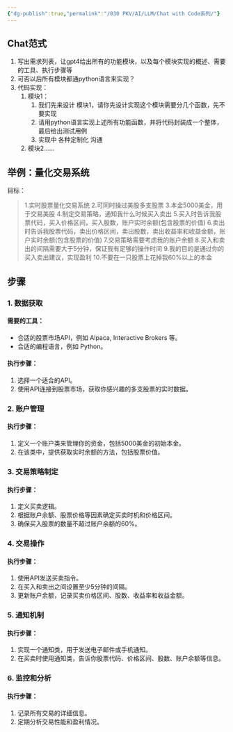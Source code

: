 ```yaml
---
{"dg-publish":true,"permalink":"/030 PKV/AI/LLM/Chat with Code系列/"}
---
```



## Chat范式
1. 写出需求列表，让gpt4给出所有的功能模块，以及每个模块实现的概述、需要的工具、执行步骤等
2. 可否以后所有模块都通python语言来实现？
3. 代码实现：
	1. 模块1：
		1. 我们先来设计 模块1，请你先设计实现这个模块需要分几个函数，先不要实现
		2. 请用python语言实现上述所有功能函数，并将代码封装成一个整体，最后给出测试用例
		3. 实现中 各种定制化 沟通
	2. 模块2......


## 举例：量化交易系统
目标：
> 1.实时股票量化交易系统
> 2.可同时操过美股多支股票
> 3.本金5000美金，用于交易美股
4.制定交易策略，通知我什么时候买入卖出
5.买入时告诉我股票代码，买入价格区间，买入股数，账户实时余额(包含股票的价值)
6.卖出时告诉我股票代码，卖出价格区间，卖出股数，卖出收益率和收益金额，账户实时余额(包含股票的价值) 
7.交易策略需要考虑我的账户余额
8.买入和卖出的间隔需要大于5分钟，保证我有足够的操作时间
9.我的目的是通过你的买入卖出建议，实现盈利
10.不要在一只股票上花掉我60%以上的本金


## 步骤
### 1. 数据获取

#### 需要的工具：

- 合适的股票市场API，例如 Alpaca, Interactive Brokers 等。
- 合适的编程语言，例如 Python。

#### 执行步骤：

1. 选择一个适合的API。
2. 使用API连接到股票市场，获取你感兴趣的多支股票的实时数据。

### 2. 账户管理

#### 执行步骤：

1. 定义一个账户类来管理你的资金，包括5000美金的初始本金。
2. 在该类中，提供获取实时余额的方法，包括股票价值。

### 3. 交易策略制定

#### 执行步骤：

1. 定义买卖逻辑。
2. 根据账户余额、股票价格等因素确定买卖时机和价格区间。
3. 确保买入股票的数量不超过账户余额的60%。

### 4. 交易操作

#### 执行步骤：

1. 使用API发送买卖指令。
2. 在买入和卖出之间设置至少5分钟的间隔。
3. 更新账户余额，记录买卖价格区间、股数、收益率和收益金额。

### 5. 通知机制

#### 执行步骤：

1. 实现一个通知类，用于发送电子邮件或手机通知。
2. 在买卖时使用通知类，告诉你股票代码、价格区间、股数、账户余额等信息。

### 6. 监控和分析

#### 执行步骤：

1. 记录所有交易的详细信息。
2. 定期分析交易性能和盈利情况。
